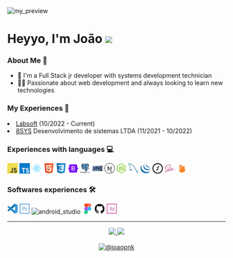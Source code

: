 <img src="https://i.imgur.com/KEfwknR.png" title="my_preview">

<h1>Heyyo, I'm João <img src="https://raw.githubusercontent.com/TheDudeThatCode/TheDudeThatCode/master/Assets/Hi.gif" height="24px"></h1>

<h3>About Me 🚀</h3>
<div>
  <ul>
    <li>🌱 I'm a Full Stack jr developer with systems development technician</li>
    <li>  👨‍💻 Passionate about web development and always looking to learn new technologies</li>
  </ul>
</div>

<h3>My Experiences 💼</h3>
<div>
  <li><a href="https://mylims.net/labsoft/" target="_blank" >Labsoft</a> (10/2022 - Current)</li>
  <li><a href="https://8sys.com.br/" target="_blank" >8SYS</a> Desenvolvimento de sistemas LTDA (11/2021 - 10/2022)</li>
</div>

<h3>Experiences with languages 💻</h3>
<div>
  <img src="https://raw.githubusercontent.com/github/explore/80688e429a7d4ef2fca1e82350fe8e3517d3494d/topics/javascript/javascript.png" title="javascript" height="24px">  
  <img src="https://raw.githubusercontent.com/github/explore/80688e429a7d4ef2fca1e82350fe8e3517d3494d/topics/typescript/typescript.png" title="typescript" height="24px">
  <img src="https://raw.githubusercontent.com/github/explore/80688e429a7d4ef2fca1e82350fe8e3517d3494d/topics/react/react.png"           title="react and react-native" height="24px">
  <img src="https://raw.githubusercontent.com/devicons/devicon/2ae2a900d2f041da66e950e4d48052658d850630/icons/html5/html5-original.svg" title="html5" height="24px">
  <img src="https://raw.githubusercontent.com/devicons/devicon/2ae2a900d2f041da66e950e4d48052658d850630/icons/css3/css3-original.svg"   title="css3" height="24px">
  <img src="https://raw.githubusercontent.com/devicons/devicon/2ae2a900d2f041da66e950e4d48052658d850630/icons/bootstrap/bootstrap-original.svg" title="bootstrap"           height="24px">
  <img src="https://github.com/devicons/devicon/blob/master/icons/postgresql/postgresql-original-wordmark.svg"   title="postgresql" height="24px">
  <img src="https://raw.githubusercontent.com/devicons/devicon/2ae2a900d2f041da66e950e4d48052658d850630/icons/php/php-original.svg"   title="php" height="24px">
  <img src="https://raw.githubusercontent.com/devicons/devicon/2ae2a900d2f041da66e950e4d48052658d850630/icons/nextjs/nextjs-line.svg" title="nextJS" height="24px">
  <img src="https://raw.githubusercontent.com/devicons/devicon/2ae2a900d2f041da66e950e4d48052658d850630/icons/nodejs/nodejs-original.svg" title="nodeJS" height="24px">
  <img src="https://raw.githubusercontent.com/devicons/devicon/2ae2a900d2f041da66e950e4d48052658d850630/icons/mysql/mysql-original.svg"   title="mysql" height="24px">
  <img src="https://raw.githubusercontent.com/devicons/devicon/2ae2a900d2f041da66e950e4d48052658d850630/icons/jquery/jquery-original.svg" title="jquery" height="24px">
  <img src="https://raw.githubusercontent.com/devicons/devicon/2ae2a900d2f041da66e950e4d48052658d850630/icons/socketio/socketio-original.svg" title="socketio" height="24px">
  <img src="https://raw.githubusercontent.com/devicons/devicon/2ae2a900d2f041da66e950e4d48052658d850630/icons/sass/sass-original.svg" title="sass" height="24px">
  <img src="https://raw.githubusercontent.com/devicons/devicon/2ae2a900d2f041da66e950e4d48052658d850630/icons/firebase/firebase-plain.svg" title="firebase" height="24px">  
</div>

<h3>Softwares experiences 🛠️</h3>
<div>
 <img src="https://raw.githubusercontent.com/devicons/devicon/2ae2a900d2f041da66e950e4d48052658d850630/icons/vscode/vscode-original.svg" title="vscode" height="24px">
 <img src="https://raw.githubusercontent.com/devicons/devicon/2ae2a900d2f041da66e950e4d48052658d850630/icons/photoshop/photoshop-line.svg" title="photoshop" height="24px">  
 <img src="https://upload.wikimedia.org/wikipedia/commons/thumb/e/e3/Android_Studio_Icon_%282014-2019%29.svg/1200px-Android_Studio_Icon_%282014-2019%29.svg.png" title="android_studio" height="24px">  
 <img src="https://raw.githubusercontent.com/devicons/devicon/2ae2a900d2f041da66e950e4d48052658d850630/icons/figma/figma-original.svg" title="figma" height="24px">  
 <img src="https://raw.githubusercontent.com/devicons/devicon/2ae2a900d2f041da66e950e4d48052658d850630/icons/github/github-original.svg" title="github" height="24px">  
 <img src="https://raw.githubusercontent.com/devicons/devicon/2ae2a900d2f041da66e950e4d48052658d850630/icons/xd/xd-line.svg" title="adobeXD" height="24px">  
</div>
<hr>
<div align="center">
  <a href="https://github.com/joaopnk">
    <img height="170px" src="https://github-readme-stats.vercel.app/api?username=joaopnk&show_icons=true&theme=midnight-purple&include_all_commits=true&count_private=true">
    <img height="170px" src="https://github-readme-stats.vercel.app/api/top-langs?username=joaopnk&layout=compact&langs_count=7&theme=dark"/>
  </a>
  <br><br>
  <a href="https://www.instagram.com/joaopnk/">
    <img src="https://img.shields.io/badge/Instagram-E4405F?style=for-the-badge&logo=instagram&logoColor=white" title="@joaopnk" target="_blank">
  </a>
</div>
  


